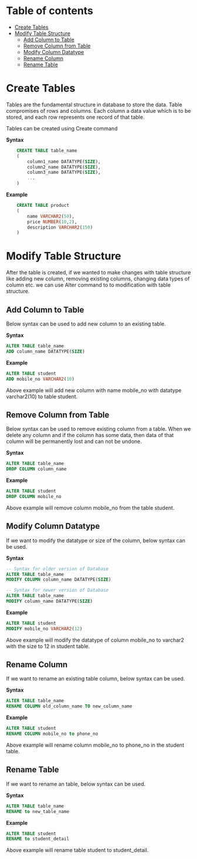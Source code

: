 # Table of contents

- [Create Tables](#create-tables)
- [Modify Table Structure](#modify-table-structure)
  - [Add Column to Table](#add-column-to-table)
  - [Remove Column from Table](#remove-column-from-table)
  - [Modify Column Datatype](#modify-column-datatype)
  - [Rename Column](#rename-column)
  - [Rename Table](#rename-table)

# Create Tables

Tables are the fundamental structure in database to store the data. Table compromises of rows and columns. Each column a data value which is to be stored, and each row represents one record of that table.

Tables can be created using Create command

**Syntax**

```sql
    CREATE TABLE table_name
    (
        column1_name DATATYPE(SIZE),
    	column2_name DATATYPE(SIZE),
    	column3_name DATATYPE(SIZE),
        ...
    )
````

**Example**

```sql
    CREATE TABLE product
    (
        name VARCHAR2(50),
    	price NUMBER(10,2),
    	description VARCHAR2(150)
    )
````

# Modify Table Structure

After the table is created, if we wanted to make changes with table structure like adding new column, removing existing columns, changing data types of column etc. we can use Alter command to to modification with table structure.

## Add Column to Table

Below syntax can be used to add new column to an existing table.

**Syntax**

```sql
ALTER TABLE table_name
ADD column_name DATATYPE(SIZE)
```

**Example**

```sql
ALTER TABLE student
ADD mobile_no VARCHAR2(10)
```

Above example will add new column with name mobile_no with datatype varchar2(10) to table student.

## Remove Column from Table

Below syntax can be used to remove existing column from a table. When we delete any column and if the column has some data, then data of that column will be permanently lost and can not be undone.

**Syntax**

```sql
ALTER TABLE table_name
DROP COLUMN column_name
```

**Example**

```sql
ALTER TABLE student
DROP COLUMN mobile_no
```

Above example will remove column mobile_no from the table student. 

## Modify Column Datatype

If we want to modify the datatype or size of the column, below syntax can be used.

**Syntax**

```sql
-- Syntax for older version of Database
ALTER TABLE table_name
MODIFY COLUMN column_name DATATYPE(SIZE)

-- Syntax for newer version of Database
ALTER TABLE table_name
MODIFY column_name DATATYPE(SIZE)
```

**Example**

```sql
ALTER TABLE student
MODIFY mobile_no VARCHAR2(12)
```

Above example will modify the datatype of column mobile_no to varchar2 with the size to 12 in student table.

## Rename Column

If we want to rename an existing table column, below syntax can be used.

**Syntax**

```sql
ALTER TABLE table_name
RENAME COLUMN old_column_name TO new_column_name
```

**Example**

```sql
ALTER TABLE student
RENAME COLUMN mobile_no to phone_no
```

Above example will rename column mobile_no to phone_no in the student table.

## Rename Table

If we want to rename an table, below syntax can be used.

**Syntax**

```sql
ALTER TABLE table_name
RENAME to new_table_name
```

**Example**

```sql
ALTER TABLE student
RENAME to student_detail
```

Above example will rename table student to student_detail.